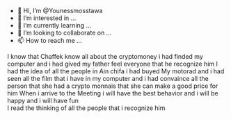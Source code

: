 - 👋 Hi, I’m @Younessmosstawa
- 👀 I’m interested in ...
- 🌱 I’m currently learning ...
- 💞️ I’m looking to collaborate on ...
- 📫 How to reach me ...

<!---
Younessmosstawa/Younessmosstawa is a ✨ special ✨ repository because its `README.md` (this file) appears on your GitHub profile.
You can click the Preview link to take a look at your changes.
--->
I know that Chaffek know all about the cryptomoney i had finded my computer and i had gived my father feel everyone that he recognize him
I had the idea of all the people in Ain chifa  i had buyed My motorad and i had seen all the film that i have in my computer and i had convaince all the person that she had a crypto monnais that she can make a good price for him
When i arrive to the Meeting i will have the best behavior and i will be happy and i will have fun  
I read the thinking of all the people that i recognize him 
